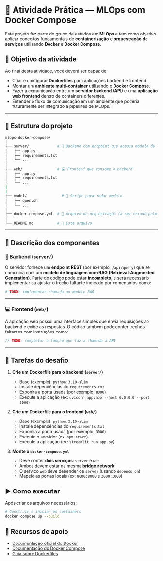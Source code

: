 # 🐳 Atividade Prática — MLOps com Docker Compose

Este projeto faz parte do grupo de estudos em **MLOps** e tem como objetivo aplicar conceitos fundamentais de **containerização** e **orquestração de serviços** utilizando **Docker** e **Docker Compose**.

## 🎯 Objetivo da atividade

Ao final desta atividade, você deverá ser capaz de:

* Criar e configurar **Dockerfiles** para aplicações backend e frontend.
* Montar um **ambiente multi-container** utilizando o **Docker Compose**.
* Fazer a comunicação entre um **servidor backend (API)** e uma **aplicação web frontend** dentro de containers diferentes.
* Entender o fluxo de comunicação em um ambiente que poderia futuramente ser integrado a pipelines de MLOps.

---

## 📁 Estrutura do projeto

```bash
mlops-docker-compose/
│
├── server/             # 🧠 Backend com endpoint que acessa modelo de linguagem via RAG
│   ├── app.py          
│   ├── requirements.txt
│   └── ...             
│
├── web/                # 💻 Frontend que consome o backend
│   ├── app.py          
│   ├── requirements.txt
│   └── ... 
|
| 
├── model/                # 🧠 Script para rodar modelo
│   ├── qwen.sh          
│   └── ...             
│
├── docker-compose.yml  # 🧩 Arquivo de orquestração (a ser criado pelo aluno)
│
└── README.md           # 📘 Este arquivo
```

---

## 🧪 Descrição dos componentes

### 🧠 Backend (`server/`)

O servidor fornece um **endpoint REST** (por exemplo, `/api/query`) que se comunica com um **modelo de linguagem com RAG (Retrieval-Augmented Generation)**.
Parte do código pode estar **incompleto**, e será necessário implementar ou ajustar o trecho faltante indicado por comentários como:

```python
# TODO: implementar chamada ao modelo RAG
```

---

### 💻 Frontend (`web/`)

A aplicação web possui uma interface simples que envia requisições ao backend e exibe as respostas.
O código também pode conter trechos faltantes com instruções como:

```javascript
// TODO: completar a função que faz a chamada à API
```

---

## 🧩 Tarefas do desafio

1. **Crie um Dockerfile para o backend (`server/`)**

   * Base (exemplo): `python:3.10-slim`
   * Instale dependências do `requirements.txt`
   * Exponha a porta usada (por exemplo, `8000`)
   * Execute a aplicação (ex: `uvicorn app:app --host 0.0.0.0 --port 8000`)

2. **Crie um Dockerfile para o frontend (`web/`)**

   * Base (exemplo): `python:3.10-slim`
   * Instale dependências do `requirements.txt`
   * Exponha a porta usada (por exemplo, `3000`)
   * Execute o servidor (ex: `npm start`)
   * Execute a aplicação (ex: `streamlit run app.py`)

3. **Monte o `docker-compose.yml`**

   * Deve conter **dois serviços**: `server` e `web`
   * Ambos devem estar na mesma **bridge network**
   * O serviço `web` deve depender de `server` (usando `depends_on`)
   * Mapeie as portas locais (ex: `8000:8000` e `3000:3000`)

## ▶️ Como executar

Após criar os arquivos necessários:

```bash
# Construir e iniciar os containers
docker compose up --build
```

## 📘 Recursos de apoio

* [Documentação oficial do Docker](https://docs.docker.com/)
* [Documentação do Docker Compose](https://docs.docker.com/compose/)
* [Guia sobre Dockerfiles](https://docs.docker.com/engine/reference/builder/)
